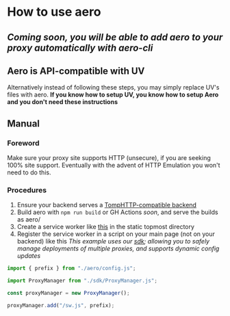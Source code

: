 # How to use aero

## *Coming soon, you will be able to add aero to your proxy automatically with aero-cli*

## Aero is API-compatible with UV

Alternatively instead of following these steps, you may simply replace UV's files with aero. **If you know how to setup UV, you know how to setup Aero and you don't need these instructions**

## Manual

### Foreword

Make sure your proxy site supports HTTP (unsecure), if you are seeking 100% site support. Eventually with the advent of HTTP Emulation you won't need to do this.

### Procedures
1. Ensure your backend serves a [TompHTTP-compatible backend](https://github.com/tomphttp) 
2. Build aero with `npm run build` or GH Actions *soon*, and serve the builds as aero/
3. Create a service worker like [this](https://github.com/ProxyHaven/aero-site/blob/main/sw.js) in the static topmost directory
4. Register the service worker in a script on your main page (not on your backend) like this
   _This example uses our [sdk](https://github.com/ProxyHaven/aero-sdk); allowing you to safely manage deployments of multiple proxies, and supports dynamic config updates_

```js
import { prefix } from "./aero/config.js";

import ProxyManager from "./sdk/ProxyManager.js";

const proxyManager = new ProxyManager();

proxyManager.add("/sw.js", prefix);
```
